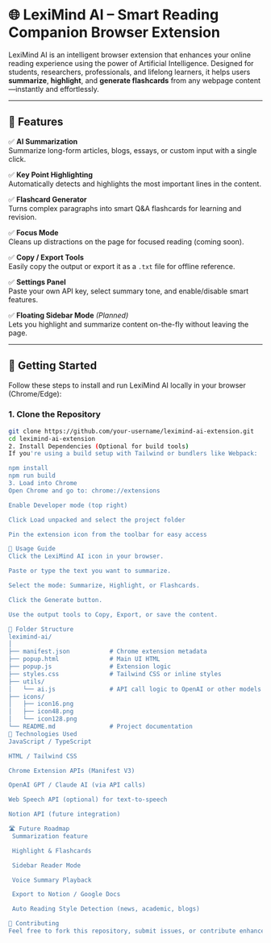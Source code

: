 # 🌐 LexiMind AI – Smart Reading Companion Browser Extension

LexiMind AI is an intelligent browser extension that enhances your online reading experience using the power of Artificial Intelligence. Designed for students, researchers, professionals, and lifelong learners, it helps users **summarize**, **highlight**, and **generate flashcards** from any webpage content—instantly and effortlessly.

---

## 📌 Features

✅ **AI Summarization**  
Summarize long-form articles, blogs, essays, or custom input with a single click.

✅ **Key Point Highlighting**  
Automatically detects and highlights the most important lines in the content.

✅ **Flashcard Generator**  
Turns complex paragraphs into smart Q&A flashcards for learning and revision.

✅ **Focus Mode**  
Cleans up distractions on the page for focused reading (coming soon).

✅ **Copy / Export Tools**  
Easily copy the output or export it as a `.txt` file for offline reference.

✅ **Settings Panel**  
Paste your own API key, select summary tone, and enable/disable smart features.

✅ **Floating Sidebar Mode** *(Planned)*  
Lets you highlight and summarize content on-the-fly without leaving the page.

---

## 🚀 Getting Started

Follow these steps to install and run LexiMind AI locally in your browser (Chrome/Edge):

### 1. Clone the Repository
```bash
git clone https://github.com/your-username/leximind-ai-extension.git
cd leximind-ai-extension
2. Install Dependencies (Optional for build tools)
If you're using a build setup with Tailwind or bundlers like Webpack:

npm install
npm run build
3. Load into Chrome
Open Chrome and go to: chrome://extensions

Enable Developer mode (top right)

Click Load unpacked and select the project folder

Pin the extension icon from the toolbar for easy access

🧠 Usage Guide
Click the LexiMind AI icon in your browser.

Paste or type the text you want to summarize.

Select the mode: Summarize, Highlight, or Flashcards.

Click the Generate button.

Use the output tools to Copy, Export, or save the content.

📁 Folder Structure
leximind-ai/
│
├── manifest.json           # Chrome extension metadata
├── popup.html              # Main UI HTML
├── popup.js                # Extension logic
├── styles.css              # Tailwind CSS or inline styles
├── utils/
│   └── ai.js               # API call logic to OpenAI or other models
├── icons/
│   ├── icon16.png
│   ├── icon48.png
│   └── icon128.png
└── README.md               # Project documentation
🔧 Technologies Used
JavaScript / TypeScript

HTML / Tailwind CSS

Chrome Extension APIs (Manifest V3)

OpenAI GPT / Claude AI (via API calls)

Web Speech API (optional) for text-to-speech

Notion API (future integration)

🛣️ Future Roadmap
 Summarization feature

 Highlight & Flashcards

 Sidebar Reader Mode

 Voice Summary Playback

 Export to Notion / Google Docs

 Auto Reading Style Detection (news, academic, blogs)

🤝 Contributing
Feel free to fork this repository, submit issues, or contribute enhancements via pull requests. Let’s build the future of reading together.

